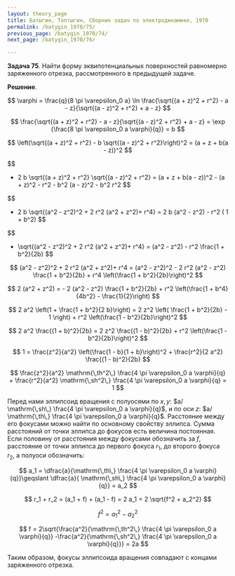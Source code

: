 ```yaml
---
layout: theory_page
title: Батыгин, Топтыгин, Сборник задач по электродинамике, 1970
permalink: /batygin_1970/75/
previous_page: /batygin_1970/74/
next_page: /batygin_1970/76/

---
```


**Задача 75**. Найти форму эквипотенциальных поверхностей равномерно заряженного отрезка, рассмотренного в предыдущей задаче.

**Решение**. 

$$
\varphi = \frac{q}{8 \pi \varepsilon_0 a} \ln \frac{\sqrt{(a + z)^2 + r^2} - a - z}{\sqrt{(a - z)^2 + r^2} + a - z}
$$

$$
\frac{\sqrt{(a + z)^2 + r^2} - a - z}{\sqrt{(a - z)^2 + r^2} + a - z} = \exp {\frac{8 \pi \varepsilon_0 a \varphi}{q}} = b
$$

$$
\left(\sqrt{(a + z)^2 + r^2} - b \sqrt{(a - z)^2 + r^2}\right)^2 = (a + z + b(a - z))^2
$$

$$
- 2 b \sqrt{(a + z)^2 + r^2} \sqrt{(a - z)^2 + r^2} = 
(a + z + b(a - z))^2 - (a + z)^2 - r^2 - b^2 (a - z)^2 - b^2 r^2
$$

$$
- 2 b \sqrt{(a^2 - z^2)^2 + 2 r^2 (a^2 + z^2)+ r^4}  = 2 b (a^2 - z^2) - r^2 ( 1 + b^2)
$$

$$
- \sqrt{(a^2 - z^2)^2 + 2 r^2 (a^2 + z^2)+ r^4}  = (a^2 - z^2) - r^2 \frac{1 + b^2}{2b}
$$

$$
(a^2 - z^2)^2 + 2 r^2 (a^2 + z^2)+ r^4  = (a^2 - z^2)^2 - 2 r^2 (a^2 - z^2) \frac{1 + b^2}{2b} +  r^4 \left(\frac{1 + b^2}{2b}\right)^2
$$

$$
2 (a^2 + z^2) = - 2 (a^2 - z^2) \frac{1 + b^2}{2b} +  r^2 \left(\frac{1 + b^4}{4b^2} - \frac{1}{2}\right)
$$

$$
2 a^2 \left(1 + \frac{1  + b^2}{2 b}\right) = 2 z^2 \left( \frac{1 + b^2}{2b} - 1 \right) +  r^2  \left(\frac{1 - b^2}{2b}\right)^2
$$

$$
2 a^2 \frac{(1 + b)^2}{2b} = 2 z^2 \frac{(1 - b)^2}{2b} +  r^2  \left(\frac{1 - b^2}{2b}\right)^2
$$

$$
1 = \frac{z^2}{a^2} \left(\frac{1 - b}{1 + b}\right)^2 +  \frac{r^2}{2 a^2}  \frac{(1 - b)^2}{2b}
$$

$$
\frac{z^2}{a^2} \mathrm{\,th^2\,} \frac{4 \pi \varepsilon_0 a \varphi}{q} +  \frac{r^2}{a^2}  \mathrm{\,sh^2\,} \frac{4 \pi \varepsilon_0 a \varphi}{q} = 1
$$

Перед нами эллипсоид вращения с полуосями по $x, y$: $a/ \mathrm{\,sh\,} \frac{4 \pi \varepsilon_0 a \varphi}{q}$, и по оси $z$: $a/ \mathrm{\,th\,} \frac{4 \pi \varepsilon_0 a \varphi}{q}$. Расстояние между его фокусами можно найти по основному свойству эллипса. Сумма расстояний от точки эллипса до фокусов есть величина постоянная. Если половину от расстояния между фокусами обозначить за $f$, расстояние от точки эллипса до первого фокуса $r_1$, до второго фокуса $r_2$, а полуоси обозначить:

$$
a_1 = \dfrac{a}{\mathrm{\,th\,} \frac{4 \pi \varepsilon_0 a \varphi}{q}}\geqslant \dfrac{a}{ \mathrm{\,sh\,} \frac{4 \pi \varepsilon_0 a \varphi}{q}} = a_2
$$

$$
r_1 + r_2 = (a_1 + f) + (a_1 - f) = 2 a_1 = 2 \sqrt{f^2 + a_2^2}
$$

$$
f^2 = a_1^2 - a_2^2
$$

$$
f = 2\sqrt{\frac{a^2}{\mathrm{\,th^2\,} \frac{4 \pi \varepsilon_0 a \varphi}{q}} -\frac{a^2}{\mathrm{\,sh^2\,} \frac{4 \pi \varepsilon_0 a \varphi}{q}}} = 2a
$$

Таким образом, фокусы эллипсоида вращения совпадают с концами заряженного отрезка.